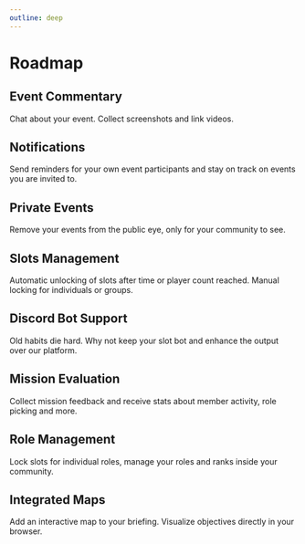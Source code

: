 ```yaml
---
outline: deep
---
```


# Roadmap

## Event Commentary

Chat about your event. Collect screenshots and link videos.

## Notifications

Send reminders for your own event participants and stay on track on events you are invited to.

## Private Events

Remove your events from the public eye, only for your community to see.

## Slots Management

Automatic unlocking of slots after time or player count reached. Manual locking for individuals or groups.

## Discord Bot Support

Old habits die hard. Why not keep your slot bot and enhance the output over our platform.

## Mission Evaluation

Collect mission feedback and receive stats about member activity, role picking and more.

## Role Management

Lock slots for individual roles, manage your roles and ranks inside your community.

## Integrated Maps

Add an interactive map to your briefing. Visualize objectives directly in your browser.
